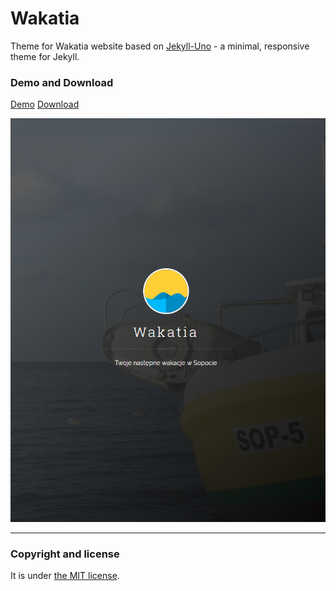 # Wakatia

Theme for Wakatia website based on [Jekyll-Uno](https://github.com/joshgerdes/jekyll-uno) - a minimal, responsive theme for Jekyll.


### Demo and Download

[Demo](http://wakatia.github.io/)
[Download](https://github.com/wakatia/wakatia.github.io)

![jekyll-uno - free Jekyll theme](/screenshot.png)

---

### Copyright and license

It is under [the MIT license](/LICENSE).
